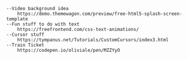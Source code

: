 

    --Video background idea
        https://demo.themewagon.com/preview/free-html5-splash-screen-template
    --Fun stuff to do with text
        https://freefrontend.com/css-text-animations/
    --Cursor stuff
        https://tympanus.net/Tutorials/CustomCursors/index3.html
    --Train Ticket
        https://codepen.io/oliviale/pen/MZZYyO
